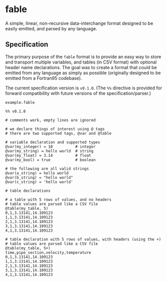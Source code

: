 # fable
A simple, linear, non-recursive data-interchange format designed to be easily emitted, and parsed by any language.

## Specification

The primary purpose of the `fable` format is to provide an easy way to store and transport multiple variables, and tables (in CSV format) with optional header name declarations. The goal was to create a format that could be emitted from any language as simply as possible (originally designed to be emitted from a Fortran95 codebase).

The current specification version is `v0.1.0`. (The `%%` directive is provided for forward compatibility with future versions of the specification/parser.)

`example.fable`
```
%% v0.1.0

# comments work, empty lines are ignored

# we declare things of interest using @ tags
# there are two supported tags, @var and @table

# variable declaration and supported types
@var(my_integer) = 10          # integer
@var(my_string) = hello world  # string   
@var(my_float) = 3.14          # float
@var(my_bool) = true           # boolean

# the following are all valid strings
@var(a_string) = hello world
@var(b_string) = "hello world"
@var(c_string) = 'hello world'

# table declarations

# a table with 5 rows of values, and no headers
# table values are parsed like a CSV file
@table(my_table, 5)
0,1,3.13141,14.109123
1,1,3.13141,14.109123
2,1,3.13141,14.109123
3,1,3.13141,14.109123
4,1,3.13141,14.109123

# table declaration with 5 rows of values, with headers (using the +)
# table values are parsed like a CSV file
@table(my_table, 5+)
time,pipe_section,velocity,temperature
0,1,3.13141,14.109123
1,1,3.13141,14.109123
2,1,3.13141,14.109123
3,1,3.13141,14.109123
4,1,3.13141,14.109123
```
